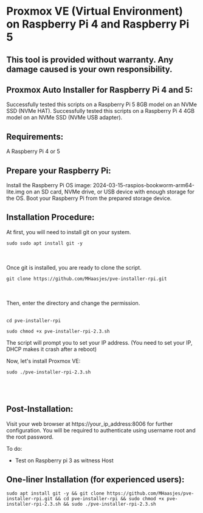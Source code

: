# Proxmox VE (Virtual Environment) on Raspberry Pi 4 and Raspberry Pi 5

This tool is provided without warranty. Any damage caused is your own responsibility.
-

Proxmox Auto Installer for Raspberry Pi 4 and 5:
-
Successfully tested this scripts on a Raspberry Pi 5 8GB model on an NVMe SSD (NVMe HAT).
Successfully tested this scripts on a Raspberry Pi 4 4GB model on an NVMe SSD (NVMe USB adapter).


Requirements:
-

A Raspberry Pi 4 or 5

Prepare your Raspberry Pi:
-

Install the Raspberry Pi OS image: 2024-03-15-raspios-bookworm-arm64-lite.img on an SD card, NVMe drive, or USB device with enough storage for the OS.
Boot your Raspberry Pi from the prepared storage device.


Installation Procedure:
-

At first, you will need to install git on your system.<br>

```
sudo sudo apt install git -y
```
<br><br>Once git is installed, you are ready to clone the script.<br>

```
git clone https://github.com/MHaasjes/pve-installer-rpi.git
```
<br><br>
Then, enter the directory and change the permission.<br><br>
```
cd pve-installer-rpi
```
```
sudo chmod +x pve-installer-rpi-2.3.sh
```

The script will prompt you to set your IP address. (You need to set your IP, DHCP makes it crash after a reboot)

Now, let's install Proxmox VE:

```
sudo ./pve-installer-rpi-2.3.sh
```
<br><br>

Post-Installation:
-
Visit your web browser at https://your_ip_address:8006 for further configuration.
You will be required to authenticate using username root and the root password.

To do:
- Test on Raspberry pi 3 as witness Host

One-liner Installation (for experienced users):
-

```
sudo apt install git -y && git clone https://github.com/MHaasjes/pve-installer-rpi.git && cd pve-installer-rpi && sudo chmod +x pve-installer-rpi-2.3.sh && sudo ./pve-installer-rpi-2.3.sh
```

